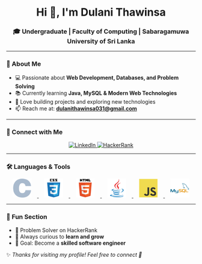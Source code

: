 <h1 align="center">Hi 👋, I'm Dulani Thawinsa</h1>
<h3 align="center">🎓 Undergraduate | Faculty of Computing | Sabaragamuwa University of Sri Lanka</h3>

---

### 🌟 About Me  
- 💻 Passionate about **Web Development, Databases, and Problem Solving**  
- 📚 Currently learning **Java, MySQL & Modern Web Technologies**  
- 🚀 Love building projects and exploring new technologies  
- 📫 Reach me at: **dulanithawinsa031@gmail.com**  

---

### 🤝 Connect with Me  
<p align="center">
<a href="https://linkedin.com/in/dulani-thawinsa" target="blank">
  <img src="https://img.shields.io/badge/LinkedIn-blue?style=for-the-badge&logo=linkedin" alt="LinkedIn"/>
</a>
<a href="https://www.hackerrank.com/@dthawi0319" target="blank">
  <img src="https://img.shields.io/badge/HackerRank-2EC866?style=for-the-badge&logo=hackerrank&logoColor=white" alt="HackerRank"/>
</a>
</p>

---

### 🛠️ Languages & Tools  
<p align="center"> 
  <a href="https://www.cprogramming.com/" target="_blank"> 
    <img src="https://raw.githubusercontent.com/devicons/devicon/master/icons/c/c-original.svg" alt="c" width="50" style="margin: 0 15px;"/> 
  </a> 
  <a href="https://www.w3schools.com/css/" target="_blank"> 
    <img src="https://raw.githubusercontent.com/devicons/devicon/master/icons/css3/css3-original-wordmark.svg" alt="css3" width="50" style="margin: 0 15px;"/> 
  </a> 
  <a href="https://www.w3.org/html/" target="_blank"> 
    <img src="https://raw.githubusercontent.com/devicons/devicon/master/icons/html5/html5-original-wordmark.svg" alt="html5" width="50" style="margin: 0 15px;"/> 
  </a> 
  <a href="https://www.java.com" target="_blank"> 
    <img src="https://raw.githubusercontent.com/devicons/devicon/master/icons/java/java-original.svg" alt="java" width="50" style="margin: 0 15px;"/> 
  </a> 
  <a href="https://developer.mozilla.org/en-US/docs/Web/JavaScript" target="_blank"> 
    <img src="https://raw.githubusercontent.com/devicons/devicon/master/icons/javascript/javascript-original.svg" alt="javascript" width="50" style="margin: 0 15px;"/> 
  </a> 
  <a href="https://www.mysql.com/" target="_blank"> 
    <img src="https://raw.githubusercontent.com/devicons/devicon/master/icons/mysql/mysql-original-wordmark.svg" alt="mysql" width="50" style="margin: 0 15px;"/> 
  </a> 
</p>

---


### 🚀 Fun Section  
- 🧩 Problem Solver on HackerRank  
- 🌱 Always curious to **learn and grow**  
- 🎯 Goal: Become a **skilled software engineer**  

✨ *Thanks for visiting my profile! Feel free to connect 🤝*  
